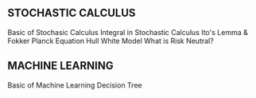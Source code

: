 ## STOCHASTIC CALCULUS
Basic of Stochasic Calculus
Integral in Stochastic Calculus
Ito's Lemma  &  Fokker Planck Equation
Hull White Model
What is Risk Neutral?

## MACHINE LEARNING
Basic of Machine Learning
Decision Tree